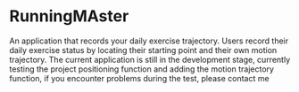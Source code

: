 # RunningMAster
An application that records your daily exercise trajectory. Users record their daily exercise status by locating their starting point and their own motion trajectory. The current application is still in the development stage, currently testing the project positioning function and adding the motion trajectory function, if you encounter problems during the test, please contact me
